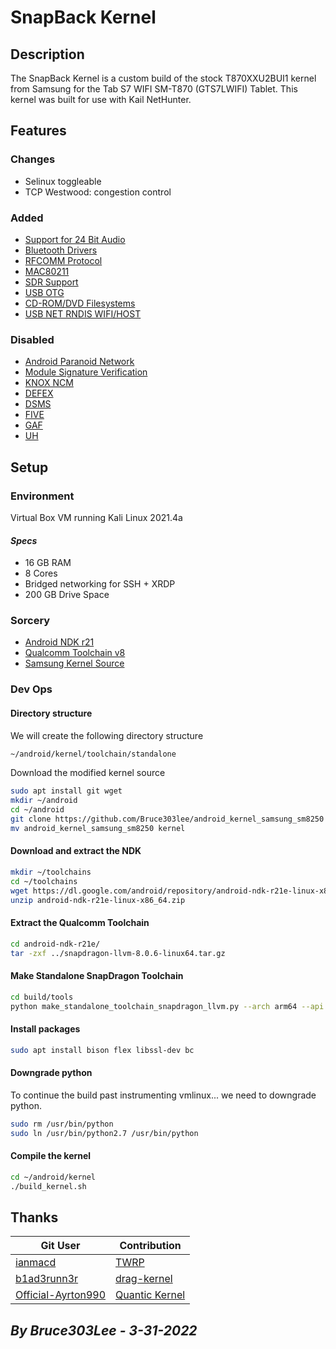 # SnapBack Kernel
## Description
The SnapBack Kernel is a custom build of the stock T870XXU2BUI1 kernel from Samsung for the Tab S7 WIFI SM-T870 (GTS7LWIFI) Tablet. This kernel was built for use with Kail NetHunter.
## Features
### Changes 
- Selinux toggleable
- TCP Westwood: congestion control
### Added
- [Support for 24 Bit Audio](https://github.com/Bruce303lee/android_kernel_samsung_sm8250/commit/bd5cbcfcd3e0d85a574467d173bb77b1071ab76f)
- [Bluetooth Drivers](https://github.com/Bruce303lee/android_kernel_samsung_sm8250/commit/64d9a6042ad8f09ec9440040331818855550697c)
- [RFCOMM Protocol](https://github.com/Bruce303lee/android_kernel_samsung_sm8250/commit/64d9a6042ad8f09ec9440040331818855550697c)
- [MAC80211](https://github.com/Bruce303lee/android_kernel_samsung_sm8250/commit/adec45e493b3cfeef0b21f5aedcc533d9645c6c1)
- [SDR Support](https://github.com/Bruce303lee/android_kernel_samsung_sm8250/commit/d7a5cd864916f896ddd0027b6c2cc79aeedc2975)
- [USB OTG](https://github.com/Bruce303lee/android_kernel_samsung_sm8250/commit/cbe471335a1611b8846ca0f9ff2cf0c693287a86)
- [CD-ROM/DVD Filesystems](https://github.com/Bruce303lee/android_kernel_samsung_sm8250/commit/9f7aac14496507f11c14cc584a838ddd8d0e8206)
- [USB NET RNDIS WIFI/HOST](https://github.com/Bruce303lee/android_kernel_samsung_sm8250/commit/ee56c3c34698ce83fc90bdc90cbe12fb90d6446e)
### Disabled
- [Android Paranoid Network](https://github.com/Bruce303lee/android_kernel_samsung_sm8250/commit/e673b27c4ff33cc31641d007c88a478fbd41f841)
- [Module Signature Verification](https://github.com/Bruce303lee/android_kernel_samsung_sm8250/commit/0c99dc3ff3f481470faccde4ec475479dde0611e)
- [KNOX NCM](https://github.com/Bruce303lee/android_kernel_samsung_sm8250/commit/676530354696ef0891a0104e4b37cca265526421)
- [DEFEX](https://github.com/Bruce303lee/android_kernel_samsung_sm8250/commit/af80a1fa7b73c7db983ab874287ab88ac62cf24e)
- [DSMS](https://github.com/Bruce303lee/android_kernel_samsung_sm8250/commit/af80a1fa7b73c7db983ab874287ab88ac62cf24e)
- [FIVE](https://github.com/Bruce303lee/android_kernel_samsung_sm8250/commit/af80a1fa7b73c7db983ab874287ab88ac62cf24e)
- [GAF](https://github.com/Bruce303lee/android_kernel_samsung_sm8250/commit/af80a1fa7b73c7db983ab874287ab88ac62cf24e)
- [UH](https://github.com/Bruce303lee/android_kernel_samsung_sm8250/commit/e6fed3baa75899f93410af3105effcee95114d2e)
## Setup
### Environment
Virtual Box VM running Kali Linux 2021.4a
#### _Specs_
- 16 GB RAM
- 8 Cores
- Bridged networking for SSH + XRDP
- 200 GB Drive Space

### Sorcery
- [Android NDK r21](https://dl.google.com/android/repository/android-ndk-r21e-linux-x86_64.zip)
- [Qualcomm Toolchain v8](https://developer.qualcomm.com/software/snapdragon-llvm-compiler-android/tools)
- [Samsung Kernel Source](https://opensource.samsung.com/uploadSearch?searchValue=SM-T870)
 
### Dev Ops
#### Directory structure
We will create the following directory structure
```sh
~/android/kernel/toolchain/standalone
```
Download the modified kernel source
```sh
sudo apt install git wget
mkdir ~/android
cd ~/android
git clone https://github.com/Bruce303lee/android_kernel_samsung_sm8250
mv android_kernel_samsung_sm8250 kernel
```
#### Download and extract the NDK 
```sh
mkdir ~/toolchains
cd ~/toolchains
wget https://dl.google.com/android/repository/android-ndk-r21e-linux-x86_64.zip
unzip android-ndk-r21e-linux-x86_64.zip
```
#### Extract the Qualcomm Toolchain
```sh
cd android-ndk-r21e/
tar -zxf ../snapdragon-llvm-8.0.6-linux64.tar.gz
```
#### Make Standalone SnapDragon Toolchain
```sh
cd build/tools  
python make_standalone_toolchain_snapdragon_llvm.py --arch arm64 --api 30 --install-dir=~/android/kernel/toolchain/standalone
```
#### Install packages
```sh
sudo apt install bison flex libssl-dev bc
```
#### Downgrade python
To continue the build past instrumenting vmlinux... we need to downgrade python.
```sh 
sudo rm /usr/bin/python
sudo ln /usr/bin/python2.7 /usr/bin/python
```
#### Compile the kernel
```sh
cd ~/android/kernel
./build_kernel.sh
```
## Thanks
|Git User|Contribution|
|------|------|
|[ianmacd](https://github.com/ianmacd) | [TWRP](https://github.com/TeamWin/Team-Win-Recovery-Project) |
|[b1ad3runn3r](https://github.com/b1ad3runn3r)  | [drag-kernel](https://github.com/b1ad3runn3r/drag-kernel-t975) |
|[Official-Ayrton990](https://github.com/Official-Ayrton990) | [Quantic Kernel](https://github.com/Official-Ayrton990/android_kernel_samsung_sm8250.git) |

## _By Bruce303Lee - 3-31-2022_
